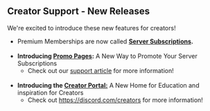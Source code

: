 <h2>Creator Support - New Releases</h2>
<p>We're excited to introduce these new features for creators! </p>
<ul>
    <li>Premium Memberships are now called <strong><a href="https://creator-support.discord.com/hc/en-us/articles/10423011974551" target="_blank" rel="noopener noreferrer">Server Subscriptions</a>.</strong> <br><br>
    </li>
    <li>
        <strong>Introducing <a href="https://creator-support.discord.com/hc/en-us/articles/10421734758295" target="_blank" rel="noopener noreferrer">Promo Pages</a>:</strong> A New Way to Promote Your Server Subscriptions
        <ul>
            <li>Check out our <a href="https://creator-support.discord.com/hc/en-us/articles/10421734758295" target="_blank" rel="noopener">support article</a> for more information!<br><br>
            </li>
        </ul>
    </li>
    <li>
        <strong>Introducing the <a href="https://discord.com/creators" target="_blank" rel="noopener">Creator Portal:</a></strong> A New Home for Education and inspiration for Creators
        <ul>
            <li>Check out <a href="https://discord.com/creators" target="_blank" rel="noopener noreferrer">https://discord.com/creators</a> for more information!</li>
        </ul>
    </li>
</ul>